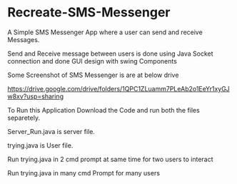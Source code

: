 # Recreate-SMS-Messenger

A Simple SMS Messenger App where a user can send and receive Messages.

Send and Receive message between users is done using Java Socket connection and done GUI design with swing Components

Some Screenshot of SMS Messenger is are at below drive

https://drive.google.com/drive/folders/1QPC1ZLuamm7PLeAb2o1EeYr1xyGJw8xv?usp=sharing


To Run this Application Download the Code and run both the files separetely.


Server_Run.java is server file.

trying.java is User file.

Run trying.java in 2 cmd prompt at same time for two users to interact

Run trying.java in many cmd Prompt for many users
